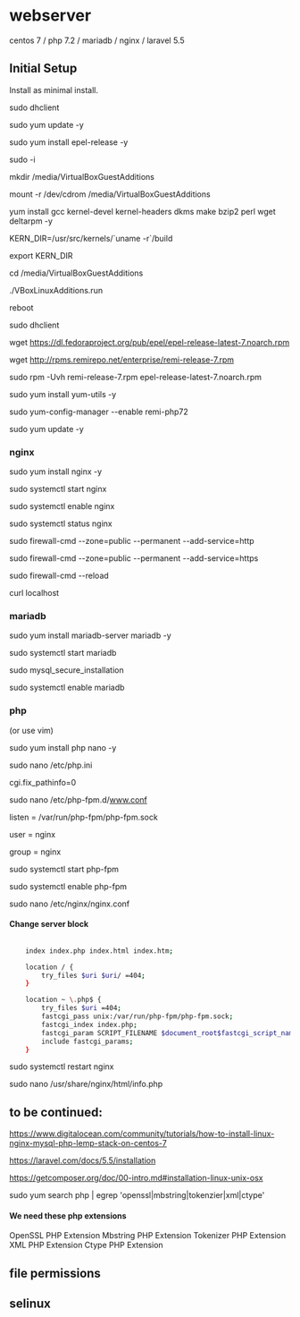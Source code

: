 # webserver
centos 7 / php 7.2 / mariadb / nginx / laravel 5.5

## Initial Setup

Install as minimal install.

sudo dhclient

sudo yum update -y

sudo yum install epel-release -y

sudo -i

mkdir /media/VirtualBoxGuestAdditions

mount -r /dev/cdrom /media/VirtualBoxGuestAdditions

yum install gcc kernel-devel kernel-headers dkms make bzip2 perl wget deltarpm -y


KERN_DIR=/usr/src/kernels/\`uname -r\`/build

export KERN_DIR

cd /media/VirtualBoxGuestAdditions

./VBoxLinuxAdditions.run

reboot

sudo dhclient


wget https://dl.fedoraproject.org/pub/epel/epel-release-latest-7.noarch.rpm

wget http://rpms.remirepo.net/enterprise/remi-release-7.rpm

sudo rpm -Uvh remi-release-7.rpm epel-release-latest-7.noarch.rpm


sudo yum install yum-utils -y

sudo yum-config-manager --enable remi-php72

sudo yum update -y

### nginx

sudo yum install nginx -y


sudo systemctl start nginx

sudo systemctl enable nginx

sudo systemctl status nginx


sudo firewall-cmd --zone=public --permanent --add-service=http

sudo firewall-cmd --zone=public --permanent --add-service=https

sudo firewall-cmd --reload


curl localhost

### mariadb

sudo yum install mariadb-server mariadb -y

sudo systemctl start mariadb

sudo mysql_secure_installation

sudo systemctl enable mariadb


### php

(or use vim)

sudo yum install php nano -y



sudo nano /etc/php.ini 

cgi.fix_pathinfo=0


sudo nano /etc/php-fpm.d/www.conf

listen = /var/run/php-fpm/php-fpm.sock

user = nginx

group = nginx

sudo systemctl start php-fpm

sudo systemctl enable php-fpm


sudo nano /etc/nginx/nginx.conf

#### Change server block

```bash

    index index.php index.html index.htm;

    location / {
        try_files $uri $uri/ =404;
    }

    location ~ \.php$ {
        try_files $uri =404;
        fastcgi_pass unix:/var/run/php-fpm/php-fpm.sock;
        fastcgi_index index.php;
        fastcgi_param SCRIPT_FILENAME $document_root$fastcgi_script_name;
        include fastcgi_params;
    }
```

sudo systemctl restart nginx


sudo nano /usr/share/nginx/html/info.php



## to be continued:
https://www.digitalocean.com/community/tutorials/how-to-install-linux-nginx-mysql-php-lemp-stack-on-centos-7

https://laravel.com/docs/5.5/installation

https://getcomposer.org/doc/00-intro.md#installation-linux-unix-osx


sudo yum search php | egrep 'openssl|mbstring|tokenzier|xml|ctype'

#### We need these php extensions

OpenSSL PHP Extension
Mbstring PHP Extension
Tokenizer PHP Extension
XML PHP Extension
Ctype PHP Extension

## file permissions

## selinux
